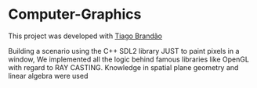 # Computer-Graphics


This project was developed with [Tiago Brandão](https://github.com/Tiago-Brandao)

Building a scenario using the C++ SDL2 library JUST to paint pixels in a window, We implemented all the logic behind famous libraries like OpenGL with regard to RAY CASTING. Knowledge in spatial plane geometry and linear algebra were used
